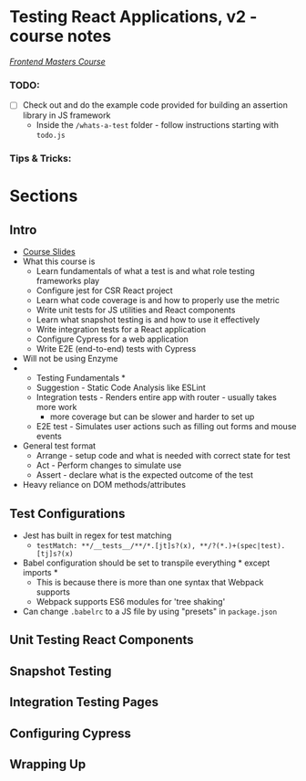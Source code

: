 # Testing React Applications, v2 - course notes

_[Frontend Masters Course](https://frontendmasters.com/courses/testing-react/)_

### TODO: ###
  * [ ] Check out and do the example code provided for building an assertion library in JS framework
    * Inside the `/whats-a-test` folder - follow instructions starting with `todo.js`
  

### Tips & Tricks: ###


# Sections

## Intro
  * [Course Slides](https://slides.com/kentcdodds/testing-react-apps#/)
  * What this course is
    * Learn fundamentals of what a test is and what role testing frameworks play
    * Configure jest for CSR React project
    * Learn what code coverage is and how to properly use the metric
    * Write unit tests for JS utilities and React components
    * Learn what snapshot testing is and how to use it effectively
    * Write integration tests for a React application
    * Configure Cypress for a web application
    * Write E2E (end-to-end) tests with Cypress
  * Will not be using Enzyme
  * * Testing Fundamentals *
    * Suggestion - Static Code Analysis like ESLint
    * Integration tests - Renders entire app with router - usually takes more work
      * more coverage but can be slower and harder to set up
    * E2E test - Simulates user actions such as filling out forms and mouse events
  * General test format
    * Arrange - setup code and what is needed with correct state for test
    * Act - Perform changes to simulate use
    * Assert - declare what is the expected outcome of the test
  * Heavy reliance on DOM methods/attributes

## Test Configurations
  * Jest has built in regex for test matching
    * `testMatch: **/__tests__/**/*.[jt]s?(x), **/?(*.)+(spec|test).[tj]s?(x)`
  * Babel configuration should be set to transpile everything * except imports *
    * This is because there is more than one syntax that Webpack supports
    * Webpack supports ES6 modules for 'tree shaking'
  * Can change `.babelrc` to a JS file by using "presets" in `package.json`

## Unit Testing React Components


## Snapshot Testing


## Integration Testing Pages
  

## Configuring Cypress
  

## Wrapping Up

